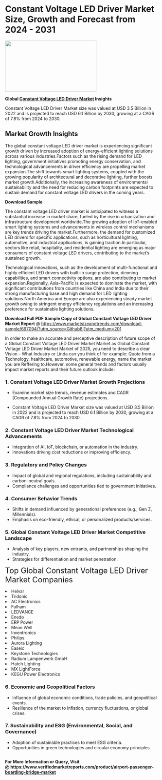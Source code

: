 <H1>Constant Voltage LED Driver Market Size, Growth and Forecast from 2024 - 2031</H1><img class="aligncenter size-medium wp-image-584254" src="https://thirdeyenews.in/wp-content/uploads/2024/09/Global-Market-Research-300x168.jpeg" alt="" width="300" height="168" /><p><strong>Global&nbsp;<a href="https://www.marketsizeandtrends.com/download-sample/697094/?utm_source=Github8j?utm_medium=201">Constant Voltage LED Driver Market</a> Insights</strong></p><p>Constant Voltage LED Driver Market size was valued at USD 3.5 Billion in 2022 and is projected to reach USD 6.1 Billion by 2030, growing at a CAGR of 7.8% from 2024 to 2030.</p><p><h2>Market Growth Insights</h2> <p>The global constant voltage LED driver market is experiencing significant growth driven by increased adoption of energy-efficient lighting solutions across various industries.Factors such as the rising demand for LED lighting, government initiatives promoting energy conservation, and technological advancements in driver efficiency are propelling market expansion.The shift towards smart lighting systems, coupled with the growing popularity of architectural and decorative lighting, further boosts market growth.Additionally, the increasing awareness of environmental sustainability and the need for reducing carbon footprints are expected to sustain demand for constant voltage LED drivers in the coming years.</p> <p><strong>Download Sample</strong></p> <p>The constant voltage LED driver market is anticipated to witness a substantial increase in market share, fueled by the rise in urbanization and infrastructure development worldwide.The growing adoption of IoT-enabled smart lighting systems and advancements in wireless control mechanisms are key trends driving the market.Furthermore, the demand for customized LED drivers for specific applications, such as horticultural lighting, automotive, and industrial applications, is gaining traction.In particular, sectors like retail, hospitality, and residential lighting are emerging as major consumers of constant voltage LED drivers, contributing to the market’s sustained growth.</p> <p>Technological innovations, such as the development of multi-functional and highly efficient LED drivers with built-in surge protection, dimming capabilities, and smart connectivity options, are also contributing to market expansion.Regionally, Asia-Pacific is expected to dominate the market, with significant contributions from countries like China and India due to their strong manufacturing base and high demand for LED lighting solutions.North America and Europe are also experiencing steady market growth owing to stringent energy efficiency regulations and an increasing preference for sustainable lighting solutions.</p> <p><span class=""><strong>Download Full PDF Sample Copy of Global Constant Voltage LED Driver Market Report</strong> @ <a href="https://www.marketsizeandtrends.com/download-sample/697094/?utm_source=Github8j?utm_medium=201" target="_blank">https://www.marketsizeandtrends.com/download-sample/697094/?utm_source=Github8j?utm_medium=201</a></span></p><p>In order to make an accurate and perceptive description of future scope of a Global&nbsp;Constant Voltage LED Driver Market Market as Global&nbsp;Constant Voltage LED Driver Market Market of 2025, you need to describe a clear Vision &ndash; What Industry or Linda can you think of for example: Quote from a Technology, healthcare, automotive, renewable energy, name the market you are Reffering to.However, some general trends and factors usually impact market reports and their future outlook include:</p><h3>1.&nbsp;<strong>Constant Voltage LED Driver Market Growth Projections</strong></h3><ul><li>Examine market size trends, revenue estimates and CAGR (Compounded Annual Growth Rate) projections.</li><li><p>Constant Voltage LED Driver Market size was valued at USD 3.5 Billion in 2022 and is projected to reach USD 6.1 Billion by 2030, growing at a CAGR of 7.8% from 2024 to 2030.</p></li></ul><h3>2.&nbsp;<strong>Constant Voltage LED Driver Market Technological Advancements</strong></h3><ul><li>Integration of AI, IoT, blockchain, or automation in the industry.</li><li>Innovations driving cost reductions or improving efficiency.</li></ul><h3>3.&nbsp;<strong>Regulatory and Policy Changes</strong></h3><ul><li>Impact of global and regional regulations, including sustainability and carbon-neutral goals.</li><li>Compliance challenges and opportunities tied to government initiatives.</li></ul><h3>4.&nbsp;<strong>Consumer Behavior Trends</strong></h3><ul><li>Shifts in demand influenced by generational preferences (e.g., Gen Z, Millennials).</li><li>Emphasis on eco-friendly, ethical, or personalized products/services.</li></ul><h3>5.&nbsp;<strong>Global Constant Voltage LED Driver Market Competitive Landscape</strong></h3><ul><li>Analysis of key players, new entrants, and partnerships shaping the industry.</li><li>Strategies for differentiation and market penetration.</li></ul><p data-pm-slice="1 1 []"><span style="color: inherit; font-family: inherit; font-size: 25px;">Top Global Constant Voltage LED Driver Market Companies</span></p><div class="" data-test-id=""><p><li>Helvar</li><li> Tridonic</li><li> AC Electronics</li><li> Fulham</li><li> LEDVANCE</li><li> Enedo</li><li> ERP Power</li><li> Mean Well</li><li> Inventronics</li><li> Philips</li><li> Aurora Lighting</li><li> Easeic</li><li> Keystone Technologies</li><li> Radium Lampenwerk GmbH</li><li> Hatch Lighting</li><li> MX LightForce</li><li> KEGU Power Electronics</li></p></div><h3>6.&nbsp;<strong>Economic and Geopolitical Factors</strong></h3><ul><li>Influence of global economic conditions, trade policies, and geopolitical events.</li><li>Resilience of the market to inflation, currency fluctuations, or global crises.</li></ul><h3>7.&nbsp;<strong>Sustainability and ESG (Environmental, Social, and Governance)</strong></h3><ul><li>Adoption of sustainable practices to meet ESG criteria.</li><li>Opportunities in green technologies and circular economy principles.</li></ul><h2><strong style="font-size: 14px;">For More Information or Query, Visit @&nbsp;</strong><a style="background-color: #ffffff; font-size: 14px;" href="https://www.marketsizeandtrends.com/report/constant-voltage-led-driver-market/" target="_blank">https://www.verifiedmarketreports.com/product/airport-passenger-boarding-bridge-market</a></h2>